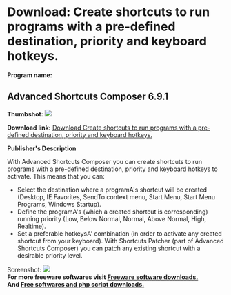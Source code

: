 # Download: Create shortcuts to run programs with a pre-defined destination, priority and keyboard hotkeys.

**Program name:**

## Advanced Shortcuts Composer 6.9.1

  
**Thumbshot:** ![](http://www.freewarefiles.com/screenshot/Adv_Short_Composer_md.gif)   
  
**Download link:** [Download Create shortcuts to run programs with a pre-defined destination, priority and keyboard hotkeys.](http://freesoftwares.boysofts.com/Advanced-Shortcuts-Composer_program_21576.html)  
  


**Publisher's Description**  
  


With Advanced Shortcuts Composer you can create shortcuts to run programs with a pre-defined destination, priority and keyboard hotkeys to activate. This means that you can: 

  * Select the destination where a programA's shortcut will be created (Desktop, IE Favorites, SendTo context menu, Start Menu, Start Menu Programs, Windows Startup). 
  * Define the programA's (which a created shortcut is corresponding) running priority (Low, Below Normal, Normal, Above Normal, High, Realtime). 
  * Set a preferable hotkeysA' combination (in order to activate any created shortcut from your keyboard). 
With Shortcuts Patcher (part of Advanced Shortcuts Composer) you can patch any existing shortcut with a desirable priority level. 

  
  
Screenshot: ![](http://www.freewarefiles.com/screenshot/Adv_Short_Composer.gif)   
**For more freeware softwares visit [Freeware software downloads.](http://freesoftwares.boysofts.com/)**   
**And [Free softwares and php script downloads.](http://www.boysofts.com/)**
